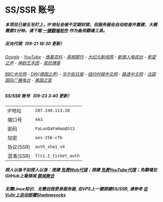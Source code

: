 # SS/SSR 账号 

##### 本项目已被五毛盯上，IP地址会被不定期封锁，但服务器会自动检查并重建，大概需要3分钟。请下载 [一键翻墙软件](https://github.com/gfw-breaker/nogfw/blob/master/README.md) 作为备用翻墙工具。

##### 反向代理（09-21 18:30 更新）
######  [Google](http://149.28.25.43:8888/search?q=425事件) - [YouTube](https://nogfw.the-youtube.win) - [维基百科](http://149.28.25.43:8100/wiki/喬高-麥塔斯調查報告) - [真相期刊](http://149.28.25.43:8300/display.aspx?category_id=3&zhuanti_id=2) - [大纪元新闻网](http://149.28.25.43:10080) - [新唐人电视台](http://149.28.25.43:8000) - [希望之声](http://149.28.25.43:8200) - [神韵艺术团](http://149.28.25.43:8000/xtr/gb/prog673.html) - [我的博客](http://149.28.25.43:10000/)<br/> <br/> [BBC中文网](http://149.28.25.43:9100/zhongwen/simp) - [DW(德国之声)](http://149.28.25.43:9200/zh/在线报导/s-9058?&zhongwen=simp) - [华尔街日报](http://149.28.25.43:9300) - [纽约时报中文网](http://149.28.25.43:9400) - [路透中文网](http://149.28.25.43:9500/) - [法国国际广播电台](http://149.28.25.43:9600/) - [美国之音](http://149.28.25.43:9700/) 

##### SS/SSR 账号（09-23 3:40 更新）
|||
|-|-|
|IP地址|`207.148.113.20`|
|端口号|`443` |
|密码|`FaLunDaFaHao@513`|  
|加密|`aes-256-cfb`|
|协议(SSR) |`auth_sha1_v4`|  
|混淆(SSR) |`tls1.2_ticket_auth`|  

##### 授人以鱼不如授人以渔：搭建 [免费Web代理](https://github.com/no-gfw/heroku-node-proxy#--end--)；搭建 [免费YouTube代理](https://github.com/gfw-breaker/you2php-heroku#--end--)；免翻墙在GitHub上看禁闻 [禁闻聚合](https://github.com/gfw-breaker/banned-news/blob/master/README.md)

##### 无需Linux知识、无需远程登录服务器, 在VPS上一键搭建SS/SSR, 请参考 [在Vultr上自动部署Shadowsocks](https://gfw-breaker.win/vultr%e9%83%a8%e7%bd%b2ss/) 
